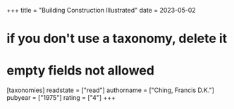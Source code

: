 +++
title = "Building Construction Illustrated"
date = 2023-05-02
# if you don't use a taxonomy, delete it
# empty fields not allowed
[taxonomies]
  readstate = ["read"]
  authorname = ["Ching, Francis D.K."]
  pubyear = ["1975"]
  rating = ["4"]
+++

